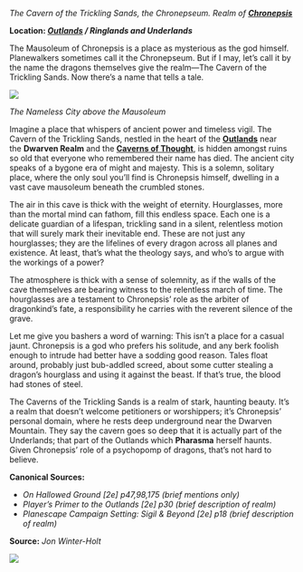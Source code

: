 _The Cavern of the Trickling Sands, the Chronepseum. Realm of **[Chronepsis](https://mimir.net/powers/chronepsis/)**_

**Location: _[Outlands](https://mimir.net/layers/outlands/outlands/) / Ringlands and Underlands_**

The Mausoleum of Chronepsis is a place as mysterious as the god himself. Planewalkers sometimes call it the Chronepseum. But if I may, let’s call it by the name the dragons themselves give the realm—The Cavern of the Trickling Sands. Now there’s a name that tells a tale.

![](https://mimir.net/wp-content/uploads/nameless_city_outlands.png)

_The Nameless City above the Mausoleum_

Imagine a place that whispers of ancient power and timeless vigil. The Cavern of the Trickling Sands, nestled in the heart of the **[Outlands](https://mimir.net/layers/outlands/outlands/)** near the **Dwarven Realm** and the **[Caverns of Thought](https://mimir.net/places/caverns-of-thought/)**, is hidden amongst ruins so old that everyone who remembered their name has died. The ancient city speaks of a bygone era of might and majesty. This is a solemn, solitary place, where the only soul you’ll find is Chronepsis himself, dwelling in a vast cave mausoleum beneath the crumbled stones.

The air in this cave is thick with the weight of eternity. Hourglasses, more than the mortal mind can fathom, fill this endless space. Each one is a delicate guardian of a lifespan, trickling sand in a silent, relentless motion that will surely mark their inevitable end. These are not just any hourglasses; they are the lifelines of every dragon across all planes and existence. At least, that’s what the theology says, and who’s to argue with the workings of a power?

The atmosphere is thick with a sense of solemnity, as if the walls of the cave themselves are bearing witness to the relentless march of time. The hourglasses are a testament to Chronepsis’ role as the arbiter of dragonkind’s fate, a responsibility he carries with the reverent silence of the grave.

Let me give you bashers a word of warning: This isn’t a place for a casual jaunt. Chronepsis is a god who prefers his solitude, and any berk foolish enough to intrude had better have a sodding good reason. Tales float around, probably just bub-addled screed, about some cutter stealing a dragon’s hourglass and using it against the beast. If that’s true, the blood had stones of steel.

The Caverns of the Trickling Sands is a realm of stark, haunting beauty. It’s a realm that doesn’t welcome petitioners or worshippers; it’s Chronepsis’ personal domain, where he rests deep underground near the Dwarven Mountain. They say the cavern goes so deep that it is actually part of the Underlands; that part of the Outlands which **Pharasma** herself haunts. Given Chronepsis’ role of a psychopomp of dragons, that’s not hard to believe.

**Canonical Sources:**

- _On Hallowed Ground [2e] p47,98,175 (brief mentions only)_
- _Player’s Primer to the Outlands [2e] p30 (brief description of realm)_
- _Planescape Campaign Setting: Sigil & Beyond [2e] p18 (brief description of realm)_

**Source:** _Jon Winter-Holt_

![](https://mimir.net/wp-content/uploads/mausoleum_chronepsis_outlands.png)